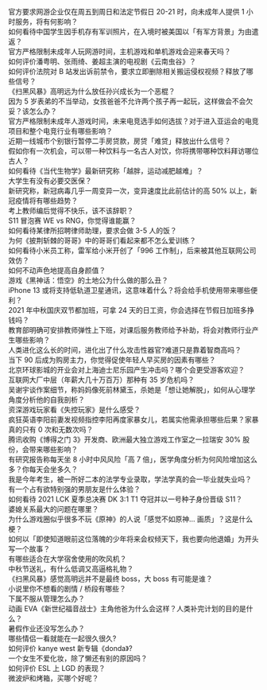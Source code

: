 官方要求网游企业仅在周五到周日和法定节假日 20-21 时，向未成年人提供 1 小时服务，将有何影响？  
如何看待中国学生因手机存有军训照片，在入境时被美国以「有军方背景」为由遣返？  
官方严格限制未成年人玩网游时间，主机游戏和单机游戏会迎来春天吗？  
如何评价潘粤明、张雨绮、姜超主演的电视剧《云南虫谷》？  
如何评价法院对 B 站发出诉前禁令，要求立即删除相关搬运侵权视频？释放了哪些信号？  
《扫黑风暴》高明远为什么放任孙兴成长为一个恶棍？  
因为 5 岁表弟的不当举动，女孩爸爸不允许两个孩子再一起玩，这样做会不会欠妥？该怎么办？  
官方严格限制未成年人游戏时间，未来电竞选手如何选拔？对于进入亚运会的电竞项目和整个电竞行业有哪些影响？  
近期一线城市个别银行暂停二手房贷款，房贷「难贷」释放出什么信号？  
假如你有一次机会，可以带一种饮料与一名古人对饮，你将携带哪种饮料拜访哪位古人？  
如何看待《当代生物学》最新研究称「越胖，运动减肥越难」？  
大学生有没有必要交医保？  
新研究称，新冠病毒几乎一周变异一次，变异速度比此前估计的高 50% 以上，新冠疫情将有哪些趋势？  
考上教师编后觉得不快乐，该不该辞职？  
S11 冒泡赛 WE vs RNG，你觉得谁能赢？  
如何看待某律所招聘律师助理，要求会做 3-5 人的饭？  
为何《披荆斩棘的哥哥》中的哥哥们看起来都不怎么爱训练？  
如何看待小米员工称，雷军给小米开创了「996 工作制」，后来被其他互联网公司效仿？  
如何不动声色地提高自身颜值？  
游戏《黑神话：悟空》的土地公为什么做的那么丑？  
iPhone 13 或将支持低轨道卫星通讯，这意味着什么？将会给手机使用带来哪些便利？  
2021 年中秋国庆双节都加班，可拿 24 天的日工资，你会选择在节假日加班多挣钱吗？  
教育部明确可安排教师弹性上下班，对课后服务教师给予补助，将会对教师行业产生哪些影响？  
人类进化这么长的时间，进化出了什么攻击性器官?难道只是靠着智商高吗？  
当下 90 后成为购房主力，你觉得促使年轻人早买房的因素有哪些？  
北京环球影城的开业会对上海迪士尼乐园产生冲击吗？哪个会更受游客欢迎？  
互联网大厂中层（年薪大几十万百万）那种有 35 岁危机吗？  
吴谢宇谈作案细节，称妈妈像死前林黛玉，杀她是「想让她解脱」，如何从心理学角度分析他的自我剖析？  
资深游戏玩家看《失控玩家》是什么感受？  
疯狂英语李阳前妻发视频指控李阳再度家暴女儿，若属实他需承担哪些后果？家暴真的只有 0 次和无数次吗？  
腾讯收购《博得之门 3》开发商、欧洲最大独立游戏工作室之一拉瑞安 30% 股份，会带来哪些影响？  
有研究报告称每天坐 8 小时中风风险「高 7 倍」，医学角度分析为何风险增加这么多？你每天会坐多久？  
我是今年考生，被一所好二本的法学专业录取，学法学真的会一毕业就失业吗？  
有一个占有欲特别强的男朋友是什么体验？  
如何看待 2021 LCK 夏季总决赛 DK 3:1 T1 夺冠并以一号种子身份晋级 S11？  
婆媳关系最大的问题在哪里？  
为什么游戏圈似乎很多不玩《原神》的人说「感觉不如原神... 画质」？这是什么梗？  
如何以「即使知道眼前这位落魄的少年将来会权倾天下，我也要向他退婚」为开头写一个故事？  
有哪些适合在大学宿舍使用的吹风机？  
中秋节送礼，有什么低调又高逼格礼物？  
《扫黑风暴》感觉高明远并不是最终 boss，大 boss 有可能是谁？  
小说里你不想看的剧情 / 桥段有哪些？  
下属不服从管理怎么办？  
动画 EVA《新世纪福音战士》主角他爸为什么会这样？人类补完计划的目的是什么？  
暑假作业还没写怎么办？  
哪些情侣一看就能在一起很久很久?  
如何评价 kanye west 新专辑《donda》?  
一个女生不爱化妆，除了懒还有别的原因吗？  
如何评价 ESL 上 LGD 的表现？  
微波炉和烤箱，买哪个好呢？  
